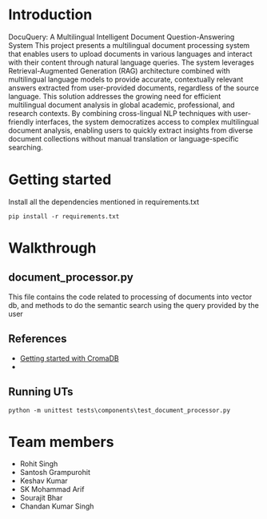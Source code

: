 # Introduction

DocuQuery: A Multilingual Intelligent Document Question-Answering System
This project presents a multilingual document processing system that enables users to upload documents in various languages and interact with their content through natural language queries. The system leverages Retrieval-Augmented Generation (RAG) architecture combined with multilingual language models to provide accurate, contextually relevant answers extracted from user-provided documents, regardless of the source language.
This solution addresses the growing need for efficient multilingual document analysis in global academic, professional, and research contexts. By combining cross-lingual NLP techniques with user-friendly interfaces, the system democratizes access to complex multilingual document analysis, enabling users to quickly extract insights from diverse document collections without manual translation or language-specific searching.

# Getting started

Install all the dependencies mentioned in requirements.txt

```
pip install -r requirements.txt
```

# Walkthrough

## document_processor.py

This file contains the code related to processing of documents into vector db, and methods to do the semantic search using the query provided by the user

## References
- [Getting started with CromaDB](https://docs.trychroma.com/docs/overview/getting-started)
- 

## Running UTs
```
python -m unittest tests\components\test_document_processor.py
```

# Team members

- Rohit Singh
- Santosh Grampurohit
- Keshav Kumar
- SK Mohammad Arif
- Sourajit Bhar
- Chandan Kumar Singh